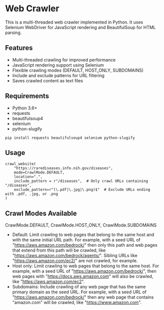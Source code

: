 # Web Crawler

This is a multi-threaded web crawler implemented in Python. It uses Selenium WebDriver for JavaScript rendering and BeautifulSoup for HTML parsing.

## Features

- Multi-threaded crawling for improved performance
- JavaScript rendering support using Selenium
- Flexible crawling modes (DEFAULT, HOST_ONLY, SUBDOMAINS)
- Include and exclude patterns for URL filtering
- Saves crawled content as text files

## Requirements

- Python 3.6+
- requests
- beautifulsoup4
- selenium
- python-slugify
  
```
pip install requests beautifulsoup4 selenium python-slugify
```

## Usage

```
crawl_website(
    "https://rarediseases.info.nih.gov/diseases",
    mode=CrawlMode.DEFAULT,
    location=".",
    include_pattern = r"/diseases",  # Only crawl URLs containing "/diseases",
    exclude_pattern=r"(\.pdf|\.jpg|\.png)$"  # Exclude URLs ending with .pdf, .jpg, or .png
)
```
## Crawl Modes Available

CrawlMode.DEFAULT, CrawlMode.HOST_ONLY, CrawlMode.SUBDOMAINS
    
- Default: Limit crawling to web pages that belong to the same host and with the same initial URL path. For example, with a seed URL of "https://aws.amazon.com/bedrock/" then only this path and web pages that extend from this path will be crawled, like "https://aws.amazon.com/bedrock/agents/". Sibling URLs like "https://aws.amazon.com/ec2/" are not crawled, for example.
- Host only: Limit crawling to web pages that belong to the same host. For example, with a seed URL of "https://aws.amazon.com/bedrock/", then web pages with "https://docs.aws.amazon.com" will also be crawled, like "https://aws.amazon.com/ec2".
- Subdomains: Include crawling of any web page that has the same primary domain as the seed URL. For example, with a seed URL of "https://aws.amazon.com/bedrock/" then any web page that contains "amazon.com" will be crawled, like "https://www.amazon.com".
